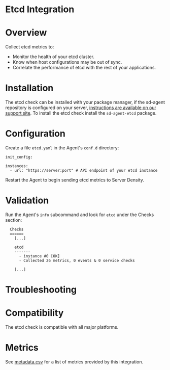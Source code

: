 # Etcd Integration

# Overview

Collect etcd metrics to:

* Monitor the health of your etcd cluster.
* Know when host configurations may be out of sync.
* Correlate the performance of etcd with the rest of your applications.

# Installation

The etcd check can be installed with your package manager, if the sd-agent repository is configured on your server, [instructions are available on our support site](https://support.serverdensity.com/hc/en-us/search?query=etcd). To install the etcd check install the `sd-agent-etcd` package.

# Configuration

Create a file `etcd.yaml` in the Agent's `conf.d` directory:

```
init_config:

instances:
  - url: "https://server:port" # API endpoint of your etcd instance
```

Restart the Agent to begin sending etcd metrics to Server Density.

# Validation

Run the Agent's `info` subcommand and look for `etcd` under the Checks section:

```
  Checks
  ======
    [...]

    etcd
    -------
      - instance #0 [OK]
      - Collected 26 metrics, 0 events & 0 service checks

    [...]
```

# Troubleshooting

# Compatibility

The etcd check is compatible with all major platforms.

# Metrics

See [metadata.csv](metadata.csv) for a list of metrics provided by this integration.

